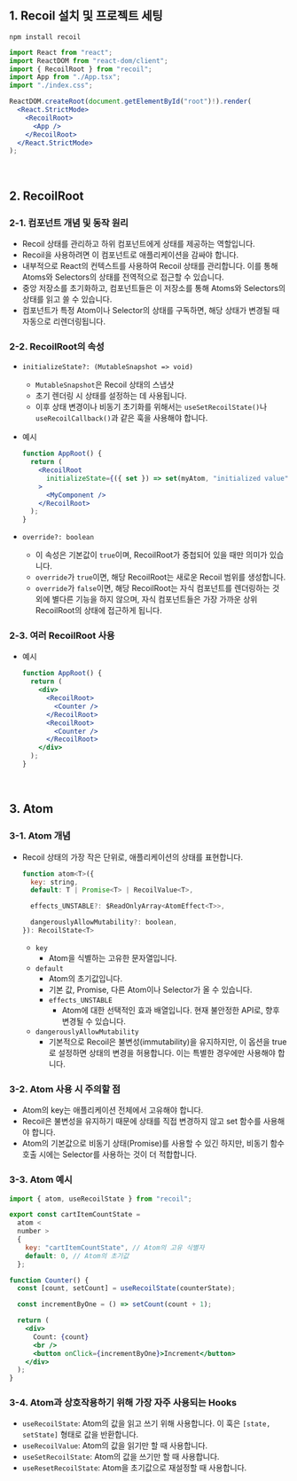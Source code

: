 ## 1. Recoil 설치 및 프로젝트 세팅

`npm install recoil`

```jsx
import React from "react";
import ReactDOM from "react-dom/client";
import { RecoilRoot } from "recoil";
import App from "./App.tsx";
import "./index.css";

ReactDOM.createRoot(document.getElementById("root")!).render(
  <React.StrictMode>
    <RecoilRoot>
      <App />
    </RecoilRoot>
  </React.StrictMode>
);
```

<br/>

## 2. RecoilRoot

### 2-1. 컴포넌트 개념 및 동작 원리

- Recoil 상태를 관리하고 하위 컴포넌트에게 상태를 제공하는 역할입니다.
- Recoil을 사용하려면 이 컴포넌트로 애플리케이션을 감싸야 합니다.
- 내부적으로 React의 컨텍스트를 사용하여 Recoil 상태를 관리합니다.
  이를 통해 Atoms와 Selectors의 상태를 전역적으로 접근할 수 있습니다.
- 중앙 저장소를 초기화하고, 컴포넌트들은 이 저장소를 통해 Atoms와 Selectors의 상태를 읽고 쓸 수 있습니다.
- 컴포넌트가 특정 Atom이나 Selector의 상태를 구독하면, 해당 상태가 변경될 때 자동으로 리렌더링됩니다.

### 2-2. RecoilRoot의 속성

- `initializeState?: (MutableSnapshot => void)`

  - `MutableSnapshot`은 Recoil 상태의 스냅샷
  - 초기 렌더링 시 상태를 설정하는 데 사용됩니다.
  - 이후 상태 변경이나 비동기 초기화를 위해서는 `useSetRecoilState()`나 `useRecoilCallback()`과 같은 훅을 사용해야 합니다.

- 예시
  ```jsx
  function AppRoot() {
    return (
      <RecoilRoot
        initializeState={({ set }) => set(myAtom, "initialized value")}
      >
        <MyComponent />
      </RecoilRoot>
    );
  }
  ```
- `override?: boolean`
  - 이 속성은 기본값이 `true`이며, RecoilRoot가 중첩되어 있을 때만 의미가 있습니다.
  - `override`가 `true`이면, 해당 RecoilRoot는 새로운 Recoil 범위를 생성합니다.
  - `override`가 `false`이면, 해당 RecoilRoot는 자식 컴포넌트를 렌더링하는 것 외에 별다른 기능을 하지 않으며, 자식 컴포넌트들은 가장 가까운 상위 RecoilRoot의 상태에 접근하게 됩니다.

### 2-3. 여러 RecoilRoot 사용

- 예시

  ```jsx
  function AppRoot() {
    return (
      <div>
        <RecoilRoot>
          <Counter />
        </RecoilRoot>
        <RecoilRoot>
          <Counter />
        </RecoilRoot>
      </div>
    );
  }
  ```

<br/>

## 3. Atom

### 3-1. Atom 개념

- Recoil 상태의 가장 작은 단위로, 애플리케이션의 상태를 표현합니다.

  ```jsx
  function atom<T>({
    key: string,
    default: T | Promise<T> | RecoilValue<T>,

    effects_UNSTABLE?: $ReadOnlyArray<AtomEffect<T>>,

    dangerouslyAllowMutability?: boolean,
  }): RecoilState<T>
  ```

  - `key`
    - Atom을 식별하는 고유한 문자열입니다.
  - `default`
    - Atom의 초기값입니다.
    - 기본 값, Promise, 다른 Atom이나 Selector가 올 수 있습니다.
    - `effects_UNSTABLE`
      - Atom에 대한 선택적인 효과 배열입니다. 현재 불안정한 API로, 향후 변경될 수 있습니다.
  - `dangerouslyAllowMutability`
    - 기본적으로 Recoil은 불변성(immutability)을 유지하지만, 이 옵션을 true로 설정하면 상태의 변경을 허용합니다.
      이는 특별한 경우에만 사용해야 합니다.

### 3-2. Atom 사용 시 주의할 점

- Atom의 key는 애플리케이션 전체에서 고유해야 합니다.
- Recoil은 불변성을 유지하기 때문에 상태를 직접 변경하지 않고 set 함수를 사용해야 합니다.
- Atom의 기본값으로 비동기 상태(Promise)를 사용할 수 있긴 하지만, 비동기 함수 호출 시에는 Selector를 사용하는 것이 더 적합합니다.

### 3-3. Atom 예시

```jsx
import { atom, useRecoilState } from "recoil";

export const cartItemCountState =
  atom <
  number >
  {
    key: "cartItemCountState", // Atom의 고유 식별자
    default: 0, // Atom의 초기값
  };

function Counter() {
  const [count, setCount] = useRecoilState(counterState);

  const incrementByOne = () => setCount(count + 1);

  return (
    <div>
      Count: {count}
      <br />
      <button onClick={incrementByOne}>Increment</button>
    </div>
  );
}
```

### 3-4. Atom과 상호작용하기 위해 가장 자주 사용되는 Hooks

- `useRecoilState`: Atom의 값을 읽고 쓰기 위해 사용합니다. 이 훅은 `[state, setState]` 형태로 값을 반환합니다.
- `useRecoilValue`: Atom의 값을 읽기만 할 때 사용합니다.
- `useSetRecoilState`: Atom의 값을 쓰기만 할 때 사용합니다.
- `useResetRecoilState`: Atom을 초기값으로 재설정할 때 사용합니다.
